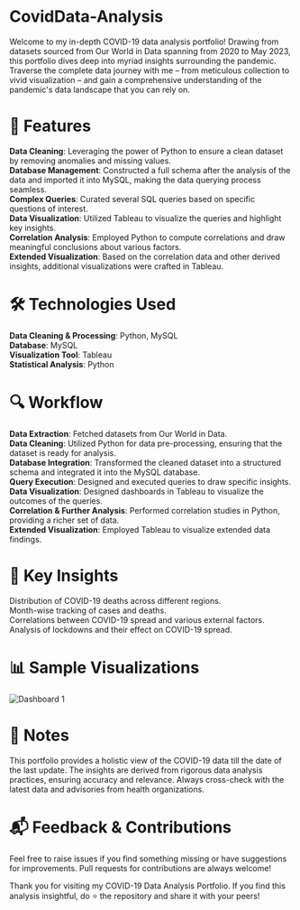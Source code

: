 # CovidData-Analysis

Welcome to my in-depth COVID-19 data analysis portfolio! Drawing from datasets sourced from Our World in Data spanning from 2020 to May 2023, this portfolio dives deep into myriad insights surrounding the pandemic. Traverse the complete data journey with me – from meticulous collection to vivid visualization – and gain a comprehensive understanding of the pandemic's data landscape that you can rely on.

# 🚀 Features
**Data Cleaning**: Leveraging the power of Python to ensure a clean dataset by removing anomalies and missing values. <br />
**Database Management**: Constructed a full schema after the analysis of the data and imported it into MySQL, making the data querying process seamless.<br />
**Complex Queries**: Curated several SQL queries based on specific questions of interest.<br />
**Data Visualization**: Utilized Tableau to visualize the queries and highlight key insights.<br />
**Correlation Analysis**: Employed Python to compute correlations and draw meaningful conclusions about various factors.<br />
**Extended Visualization**: Based on the correlation data and other derived insights, additional visualizations were crafted in Tableau.<br />

# 🛠️ Technologies Used
**Data Cleaning & Processing**: Python, MySQL <br />
**Database**: MySQL <br />
**Visualization Tool**: Tableau <br />
**Statistical Analysis**: Python <br />

# 🔍 Workflow
**Data Extraction**: Fetched datasets from Our World in Data.<br />
**Data Cleaning**: Utilized Python for data pre-processing, ensuring that the dataset is ready for analysis.<br />
**Database Integration**: Transformed the cleaned dataset into a structured schema and integrated it into the MySQL database.<br />
**Query Execution**: Designed and executed queries to draw specific insights.<br />
**Data Visualization**: Designed dashboards in Tableau to visualize the outcomes of the queries.<br />
**Correlation & Further Analysis**: Performed correlation studies in Python, providing a richer set of data.<br />
**Extended Visualization**: Employed Tableau to visualize extended data findings.<br />

# 🎯 Key Insights
 Distribution of COVID-19 deaths across different regions.<br />
 Month-wise tracking of cases and deaths.<br />
 Correlations between COVID-19 spread and various external factors.<br />
 Analysis of lockdowns and their effect on COVID-19 spread.<br />

 
# 📊 Sample Visualizations
![Dashboard 1](https://github.com/Fuxiao-Gao/CovidData-Analysis/assets/116308835/c9455fb0-53b3-4aef-8d0b-e4200b18bd84)

# 📝 Notes
This portfolio provides a holistic view of the COVID-19 data till the date of the last update. The insights are derived from rigorous data analysis practices, ensuring accuracy and relevance. Always cross-check with the latest data and advisories from health organizations.

# 📬 Feedback & Contributions
Feel free to raise issues if you find something missing or have suggestions for improvements. Pull requests for contributions are always welcome!

Thank you for visiting my COVID-19 Data Analysis Portfolio. If you find this analysis insightful, do ⭐ the repository and share it with your peers!
